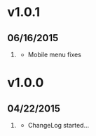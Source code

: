 # v1.0.1
## 06/16/2015

1. [](#bugfix)
    * Mobile menu fixes

# v1.0.0
## 04/22/2015

1. [](#new)
    * ChangeLog started...

